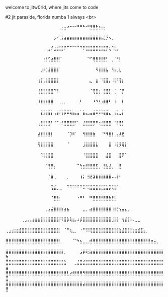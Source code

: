 welcome to jitw0rld, where jits come to code

#2 jit paraside, florida numba 1 always
\<br>

⠀⠀⠀⠀⠀⠀⠀⠀⠀⠀⠀⠀⠀⠀⠀⠀⠀⣠⣤⠴⠒⠒⠛⠛⠓⠚⣻⣿⣗⣦⣤⠀⠀⠀⠀⠀⠀⠀⠀⠀⠀⠀⠀⠀⠀⠀⠀⠀⠀⠀
⠀⠀⠀⠀⠀⠀⠀⠀⠀⠀⠀⠀⠀⠀⠀⡠⠊⣩⣴⣶⣶⣶⣶⣶⣶⣶⣿⣿⣿⣷⣌⡙⠢⡀⠀⠀⠀⠀⠀⠀⠀⠀⠀⠀⠀⠀⠀⠀⠀⠀
⠀⠀⠀⠀⠀⠀⠀⠀⠀⠀⠀⠀⠀⣠⠞⣰⣾⣿⠟⠉⠉⠉⠉⠙⠟⣿⣿⣿⣿⣿⣿⡟⢦⠹⣦⠀⠀⠀⠀⠀⠀⠀⠀⠀⠀⠀⠀⠀⠀⠀
⠀⠀⠀⠀⠀⠀⠀⠀⠀⠀⠀⠀⣾⢋⣴⣿⣿⠁⠀⠀⠀⠀⠀⠀⠀⠈⠋⢿⣿⣿⣿⡃⠀⡀⠙⡇⠀⠀⠀⠀⠀⠀⠀⠀⠀⠀⠀⠀⠀⠀
⠀⠀⠀⠀⠀⠀⠀⠀⠀⠀⠀⣸⢏⣼⣿⣿⡏⠀⠀⠀⠀⠀⠀⠀⠀⠀⠀⠀⠻⣿⣿⣧⠀⢻⣆⣇⠀⠀⠀⠀⠀⠀⠀⠀⠀⠀⠀⠀⠀⠀
⠀⠀⠀⠀⠀⠀⠀⠀⠀⠀⢰⡏⣼⣿⣿⣿⡇⠀⠀⠀⠀⠀⠀⠀⠀⠀⣄⠀⣶⠈⢻⣿⡄⠸⡟⢻⡆⠀⠀⠀⠀⠀⠀⠀⠀⠀⠀⠀⠀⠀
⠀⠀⠀⠀⠀⠀⠀⠀⠀⠀⢸⣿⣿⣿⣿⠙⠇⠀⠀⠀⠀⠀⠀⠀⠀⠀⠈⢿⣿⡆⢸⣿⡇⠀⡁⠈⡟⠀⠀⠀⠀⠀⠀⠀⠀⠀⠀⠀⠀⠀
⠀⠀⠀⠀⠀⠀⠀⠀⠀⠀⠸⣿⣿⣿⣿⠀⠀⣀⡀⠀⠀⠀⠀⠃⠀⠀⠀⠘⠙⢃⣾⣿⠃⠀⡇⠀⡇⠀⠀⠀⠀⠀⠀⠀⠀⠀⠀⠀⠀⠀
⠀⠀⠀⠀⠀⠀⠀⠀⠀⠀⠀⣟⣿⣿⡇⢠⡾⢻⡿⠿⢷⣦⣤⠁⣷⣄⣤⣾⠿⠿⢿⣿⣄⠀⣯⣀⡇⠀⠀⠀⠀⠀⠀⠀⠀⠀⠀⠀⠀⠀
⠀⠀⠀⠀⠀⠀⠀⠀⠀⠀⢠⣿⣿⣿⠃⠈⠡⠾⣿⣿⣿⡿⠁⠀⣼⣿⣿⡿⠛⢶⣿⣿⣿⠀⠹⢿⡇⠀⠀⠀⠀⠀⠀⠀⠀⠀⠀⠀⠀⠀
⠀⠀⠀⠀⠀⠀⠀⠀⠀⠀⣼⣿⣿⣿⡇⠀⠀⠀⠀⠈⡹⠏⠀⠀⢻⣿⣿⣷⠀⠀⠙⠻⣿⡇⣠⡼⣟⠀⠀⠀⠀⠀⠀⠀⠀⠀⠀⠀⠀⠀
⠀⠀⠀⠀⠀⠀⠀⠀⠀⠀⢻⣿⣿⣿⣿⠀⠀⠀⠀⠈⠀⠀⠀⠀⣸⣿⣿⣿⣧⠀⠀⠀⣿⠀⢿⡻⢿⡇⠀⠀⠀⠀⠀⠀⠀⠀⠀⠀⠀⠀
⠀⠀⠀⠀⠀⠀⠀⠀⠀⠀⠀⠹⣿⣿⣿⠀⠀⠀⠀⠀⠀⠀⠀⠀⠘⣿⣿⣿⣿⠀⠀⣼⣿⠀⠀⣿⠟⠁⠀⠀⠀⠀⠀⠀⠀⠀⠀⠀⠀⠀
⠀⠀⠀⠀⠀⠀⠀⠀⠀⠀⠀⠀⠈⢻⡿⡄⠀⠀⠀⠀⠀⠀⠉⢳⣶⣿⣿⣿⣯⡀⢸⣧⣼⡀⠀⣿⠀⠀⠀⠀⠀⠀⠀⠀⠀⠀⠀⠀⠀⠀
⠀⠀⠀⠀⠀⠀⠀⠀⠀⠀⠀⠀⠀⠈⣿⢀⠀⠀⠀⡀⠀⠀⠀⢸⡅⢘⣟⣽⣿⣿⣿⣿⣿⠤⣼⠃⠀⠀⠀⠀⠀⠀⠀⠀⠀⠀⠀⠀⠀⠀
⠀⠀⠀⠀⠀⠀⠀⠀⠀⠀⠀⠀⠀⠀⢻⣮⡀⡀⠀⠙⠛⠛⠛⠛⠿⠻⣿⣿⣿⣿⣻⣧⡿⢿⡏⠀⠀⠀⠀⠀⠀⠀⠀⠀⠀⠀⠀⠀⠀⠀
⠀⠀⠀⠀⠀⠀⠀⠀⠀⠀⠀⠀⠀⠀⠈⣿⣷⠀⠀⠀⠀⠀⠐⠛⠃⠀⠛⣿⣿⣿⣿⣿⣷⣿⡄⠀⠀⠀⠀⠀⠀⠀⠀⠀⠀⠀⠀⠀⠀⠀
⠀⠀⠀⠀⠀⠀⠀⠀⠀⠀⠀⠀⢀⣠⣬⣿⣿⣷⣴⣦⠀⠀⠀⠀⣀⡀⣴⣿⣿⣿⣿⣿⣿⢸⣟⢢⣤⣄⡀⠀⠀⠀⠀⠀⠀⠀⠀⠀⠀⠀
⠀⠀⠀⠀⠀⢀⣠⣤⣴⣶⣶⣿⣿⣿⣿⣿⣿⠻⣿⡷⢷⣦⠴⡾⣿⣿⣿⣿⣿⣿⣿⣿⣿⣸⣿⠀⢲⣾⡿⠦⣀⣀⠀⠀⠀⠀⠀⠀⠀⠀
⢀⣠⣴⣶⣾⣿⣿⣿⣿⣿⣿⣿⣿⣿⣿⣿⣿⠀⠈⠛⢦⣀⠀⠐⠛⠿⢿⣿⣿⣿⣿⣿⣿⣿⣿⣷⣼⣿⣿⣷⣶⣾⣯⣄⠀⠀⠀⠀⠀⠀
⣿⣿⣿⣿⣿⣿⣿⣿⣿⣿⣿⣿⣿⣿⣿⣿⣿⡀⠀⠀⠀⠉⠳⣦⣀⣀⣾⢿⣿⣿⣿⣿⣿⣿⣿⣿⣿⣿⣿⣿⣿⣿⣿⣿⣿⣶⣤⡀⠀⠀
⣿⣿⣿⣿⣿⣿⣿⣿⣿⣿⣿⣿⣿⣿⣿⣿⣿⣿⡀⠀⠀⠀⠀⣨⡿⢟⣵⣾⣿⣿⣿⣿⣿⣿⣿⣿⣿⣿⣿⣿⣿⣿⣿⣿⣿⣿⣿⣿⣿⣷
⣿⣿⣿⣿⣿⣿⣿⣿⣿⣿⣿⣿⣿⣿⣿⣿⣿⣿⣷⠀⠀⢀⣼⣿⣾⣿⣿⣿⣿⣿⣿⣿⣿⣿⣿⣿⣿⣿⣿⣿⣿⣿⣿⣿⣿⣿⣿⣿⣿⣿
⣿⣿⣿⣿⣿⣿⣿⣿⣿⣿⣿⣿⣿⣿⣿⣿⣿⣿⣿⣇⣴⣿⣿⢿⢻⣿⣿⣿⣿⣿⣿⣿⣿⣿⣿⣿⣿⣿⣿⣿⣿⣿⣿⣿⣿⣿⣿⣿⣿⣿
⣿⣿⣿⣿⣿⣿⣿⣿⣿⣿⣿⣿⣿⣿⣿⣿⣿⣿⣿⣿⣿⣿⣿⣿⣼⣿⣿⣿⣿⣿⣿⣿⣿⣿⣿⣿⣿⣿⣿⣿⣿⣿⣿⣿⣿⣿⣿⣿⣿⣿
